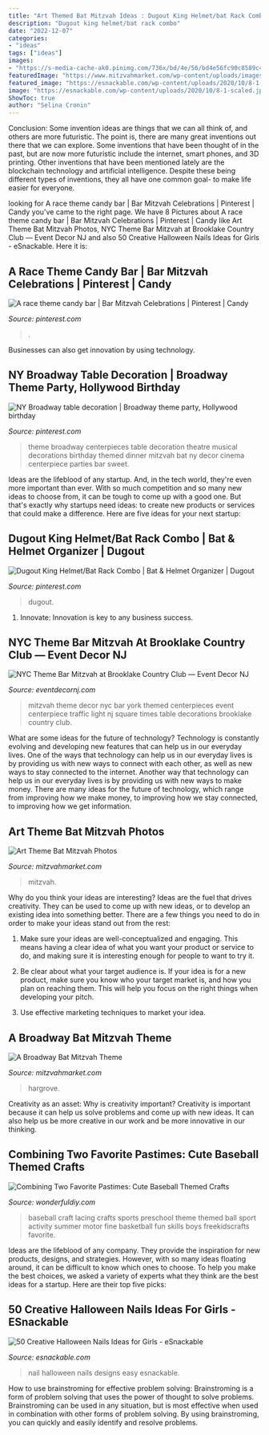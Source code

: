 ```yaml
---
title: "Art Themed Bat Mitzvah Ideas : Dugout King Helmet/bat Rack Combo"
description: "Dugout king helmet/bat rack combo"
date: "2022-12-07"
categories:
- "ideas"
tags: ["ideas"]
images:
- "https://s-media-cache-ak0.pinimg.com/736x/bd/4e/56/bd4e56fc90c8589c4f4a34fea57febaf.jpg"
featuredImage: "https://www.mitzvahmarket.com/wp-content/uploads/images/cached/a64844fbb2d16a5c6c4055c29b998e6c.jpg?ver=1508372793"
featured_image: "https://esnackable.com/wp-content/uploads/2020/10/8-1-scaled.jpg"
image: "https://esnackable.com/wp-content/uploads/2020/10/8-1-scaled.jpg"
ShowToc: true
author: "Selina Cronin"
---
```



Conclusion: Some invention ideas are things that we can all think of, and others are more futuristic. The point is, there are many great inventions out there that we can explore.
Some inventions that have been thought of in the past, but are now more futuristic include the internet, smart phones, and 3D printing. Other inventions that have been mentioned lately are the blockchain technology and artificial intelligence. Despite these being different types of inventions, they all have one common goal- to make life easier for everyone.

	

		
looking for A race theme candy bar | Bar Mitzvah Celebrations | Pinterest | Candy you've came to the right page. We have 8 Pictures about A race theme candy bar | Bar Mitzvah Celebrations | Pinterest | Candy like Art Theme Bat Mitzvah Photos, NYC Theme Bar Mitzvah at Brooklake Country Club — Event Decor NJ and also 50 Creative Halloween Nails Ideas for Girls - eSnackable. Here it is:
		
    
## A Race Theme Candy Bar | Bar Mitzvah Celebrations | Pinterest | Candy

<img loading=lazy src="https://s-media-cache-ak0.pinimg.com/736x/bd/4e/56/bd4e56fc90c8589c4f4a34fea57febaf.jpg" onerror="this.onerror=null;this.src='https://tse3.mm.bing.net/th?id=OIP.Ib5GuuY3Wqb_yL62N8BxCwHaE7&amp;pid=15.1';" alt="A race theme candy bar | Bar Mitzvah Celebrations | Pinterest | Candy">

_Source: pinterest.com_

>. 

	

Businesses can also get innovation by using technology.

    
## NY Broadway Table Decoration | Broadway Theme Party, Hollywood Birthday

<img loading=lazy src="https://i.pinimg.com/736x/74/e6/a5/74e6a53804b91afcc861f0adb3a4ba75--theatre-centerpieces-band-banquet-centerpieces.jpg" onerror="this.onerror=null;this.src='https://tse1.mm.bing.net/th?id=OIP.M_A4DeY_aV5csFb8suCAQgHaJ3&amp;pid=15.1';" alt="NY Broadway table decoration | Broadway theme party, Hollywood birthday">

_Source: pinterest.com_

>theme broadway centerpieces table decoration theatre musical decorations birthday themed dinner mitzvah bat ny decor cinema centerpiece parties bar sweet. 

	

Ideas are the lifeblood of any startup. And, in the tech world, they're even more important than ever. With so much competition and so many new ideas to choose from, it can be tough to come up with a good one. But that's exactly why startups need ideas: to create new products or services that could make a difference. Here are five ideas for your next startup: 

    
## Dugout King Helmet/Bat Rack Combo | Bat &amp; Helmet Organizer | Dugout

<img loading=lazy src="https://i.pinimg.com/736x/bf/0a/cb/bf0acb1c2ddf3d6cee3655efe51809b5.jpg" onerror="this.onerror=null;this.src='https://tse1.mm.bing.net/th?id=OIP.Yr8zCr3mwa_I7aZ_SD2CyAHaGu&amp;pid=15.1';" alt="Dugout King Helmet/Bat Rack Combo | Bat &amp; Helmet Organizer | Dugout">

_Source: pinterest.com_

>dugout. 

	

1. Innovate: Innovation is key to any business success.

    
## NYC Theme Bar Mitzvah At Brooklake Country Club — Event Decor NJ

<img loading=lazy src="http://static1.squarespace.com/static/51253a31e4b0bf0fe1deab32/51253a32e4b0bf0fe1deab3e/512e6dcde4b012cdc288f9a2/1406561952061/NYC+Theme+Mitzvah+Decor+Centerpieces+7.jpg?format=1500w" onerror="this.onerror=null;this.src='https://tse3.mm.bing.net/th?id=OIP.ddh_KiI3H69o-I432IKGeQHaJ4&amp;pid=15.1';" alt="NYC Theme Bar Mitzvah at Brooklake Country Club — Event Decor NJ">

_Source: eventdecornj.com_

>mitzvah theme decor nyc bar york themed centerpieces event centerpiece traffic light nj square times table decorations brooklake country club. 

	

What are some ideas for the future of technology?
Technology is constantly evolving and developing new features that can help us in our everyday lives. One of the ways that technology can help us in our everyday lives is by providing us with new ways to connect with each other, as well as new ways to stay connected to the internet. Another way that technology can help us in our everyday lives is by providing us with new ways to make money. There are many ideas for the future of technology, which range from improving how we make money, to improving how we stay connected, to improving how we get information.

    
## Art Theme Bat Mitzvah Photos

<img loading=lazy src="https://www.mitzvahmarket.com/wp-content/uploads/images/cached/a64844fbb2d16a5c6c4055c29b998e6c.jpg?ver=1508372793" onerror="this.onerror=null;this.src='https://tse4.mm.bing.net/th?id=OIP.usaUYupL35H9cq0LrdHUzQHaE9&amp;pid=15.1';" alt="Art Theme Bat Mitzvah Photos">

_Source: mitzvahmarket.com_

>mitzvah. 

	

Why do you think your ideas are interesting?
Ideas are the fuel that drives creativity. They can be used to come up with new ideas, or to develop an existing idea into something better. There are a few things you need to do in order to make your ideas stand out from the rest:
1. Make sure your ideas are well-conceptualized and engaging. This means having a clear idea of what you want your product or service to do, and making sure it is interesting enough for people to want to try it.

2. Be clear about what your target audience is. If your idea is for a new product, make sure you know who your target market is, and how you plan on reaching them. This will help you focus on the right things when developing your pitch.

3. Use effective marketing techniques to market your idea.

    
## A Broadway Bat Mitzvah Theme

<img loading=lazy src="https://www.mitzvahmarket.com/wp-content/uploads/images/cached/c85981fd4f2077f60bedd061b524a67a.jpeg?ver=1508291887" onerror="this.onerror=null;this.src='https://tse1.mm.bing.net/th?id=OIP.D02YrkCpJBMmvLkPjmDi8QAAAA&amp;pid=15.1';" alt="A Broadway Bat Mitzvah Theme">

_Source: mitzvahmarket.com_

>hargrove. 

	

Creativity as an asset: Why is creativity important?
Creativity is important because it can help us solve problems and come up with new ideas. It can also help us be more creative in our work and be more innovative in our thinking.

    
## Combining Two Favorite Pastimes: Cute Baseball Themed Crafts

<img loading=lazy src="https://cdn.wonderfuldiy.com/wp-content/uploads/2016/09/Baseball-lacing-craft.jpg" onerror="this.onerror=null;this.src='https://tse3.mm.bing.net/th?id=OIP.P4w_iPTi06xZW4okBu8AEgHaG-&amp;pid=15.1';" alt="Combining Two Favorite Pastimes: Cute Baseball Themed Crafts">

_Source: wonderfuldiy.com_

>baseball craft lacing crafts sports preschool theme themed ball sport activity summer motor fine basketball fun skills boys freekidscrafts favorite. 

	

Ideas are the lifeblood of any company. They provide the inspiration for new products, designs, and strategies. However, with so many ideas floating around, it can be difficult to know which ones to choose. To help you make the best choices, we asked a variety of experts what they think are the best ideas for a startup. Here are their top five picks: 

    
## 50 Creative Halloween Nails Ideas For Girls - ESnackable

<img loading=lazy src="https://esnackable.com/wp-content/uploads/2020/10/8-1-scaled.jpg" onerror="this.onerror=null;this.src='https://tse4.mm.bing.net/th?id=OIP.ahzrmxgcGV4iehIel9tgZQHaKo&amp;pid=15.1';" alt="50 Creative Halloween Nails Ideas for Girls - eSnackable">

_Source: esnackable.com_

>nail halloween nails designs easy esnackable. 

	

How to use brainstroming for effective problem solving:
Brainstroming is a form of problem solving that uses the power of thought to solve problems. Brainstroming can be used in any situation, but is most effective when used in combination with other forms of problem solving. By using brainstroming, you can quickly and easily identify and resolve problems.

